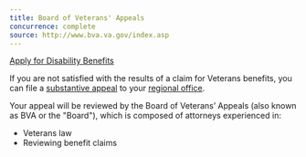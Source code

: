 ```yaml
---
title: Board of Veterans' Appeals
concurrence: complete
source: http://www.bva.va.gov/index.asp
---
```


<div class="main" role="main" markdown="0">
<div class="va-action-bar--header">
  <div class="row">
    <div class="small-12 columns">
      <a class="usa-button-primary va-button-primary" href="/disability-benefits/apply-for-benefits/">Apply for Disability Benefits</a>
    </div>
  </div>
</div>
<div class="section one" markdown="0">
<div class="primary" markdown="0">
<div class="row" markdown="0">
<div class="small-12 columns usa-content" markdown="1">

If you are not satisfied with the results of a claim for Veterans benefits, you can file a [substantive appeal](http://www.va.gov/vaforms/va/pdf/VA9.pdf) to your [regional office](http://www.benefits.va.gov/benefits/offices.asp).
</div>
<div class="small-12 columns" markdown="0">
<div class="call-out usa-content" markdown="1">
Your appeal will be reviewed by the Board of Veterans’ Appeals (also known as BVA or the "Board"), which is composed of attorneys experienced in:

- Veterans law
- Reviewing benefit claims

</div>
</div>


</div>
</div>

</div>
